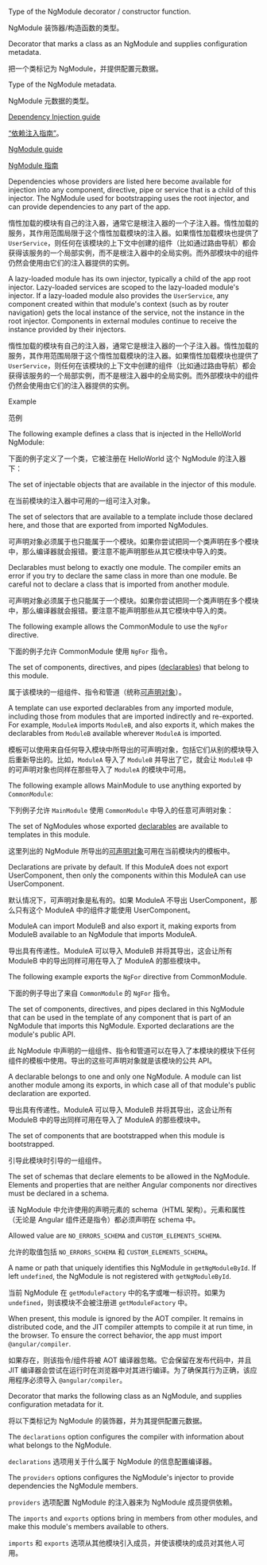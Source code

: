 Type of the NgModule decorator / constructor function.

NgModule 装饰器/构造函数的类型。

Decorator that marks a class as an NgModule and supplies configuration metadata.

把一个类标记为 NgModule，并提供配置元数据。

Type of the NgModule metadata.

NgModule 元数据的类型。

[Dependency Injection guide](guide/dependency-injection)

[“依赖注入指南”](guide/dependency-injection)。

[NgModule guide](guide/providers)

[NgModule 指南](guide/providers)

Dependencies whose providers are listed here become available for injection
into any component, directive, pipe or service that is a child of this injector.
The NgModule used for bootstrapping uses the root injector, and can provide dependencies
to any part of the app.

惰性加载的模块有自己的注入器，通常它是根注入器的一个子注入器。惰性加载的服务，其作用范围局限于这个惰性加载模块的注入器。如果惰性加载模块也提供了 `UserService`，则任何在该模块的上下文中创建的组件（比如通过路由导航）都会获得该服务的一个局部实例，而不是根注入器中的全局实例。而外部模块中的组件仍然会使用由它们的注入器提供的实例。

A lazy-loaded module has its own injector, typically a child of the app root injector.
Lazy-loaded services are scoped to the lazy-loaded module's injector.
If a lazy-loaded module also provides the `UserService`, any component created
within that module's context \(such as by router navigation\) gets the local instance
of the service, not the instance in the root injector.
Components in external modules continue to receive the instance provided by their injectors.

惰性加载的模块有自己的注入器，通常它是根注入器的一个子注入器。惰性加载的服务，其作用范围局限于这个惰性加载模块的注入器。如果惰性加载模块也提供了 `UserService`，则任何在该模块的上下文中创建的组件（比如通过路由导航）都会获得该服务的一个局部实例，而不是根注入器中的全局实例。而外部模块中的组件仍然会使用由它们的注入器提供的实例。

Example

范例

The following example defines a class that is injected in
the HelloWorld NgModule:

下面的例子定义了一个类，它被注册在 HelloWorld 这个 NgModule 的注入器下：

The set of injectable objects that are available in the injector
of this module.

在当前模块的注入器中可用的一组可注入对象。

The set of selectors that are available to a template include those declared here, and
those that are exported from imported NgModules.

可声明对象必须属于也只能属于一个模块。如果你尝试把同一个类声明在多个模块中，那么编译器就会报错。要注意不能声明那些从其它模块中导入的类。

Declarables must belong to exactly one module.
The compiler emits an error if you try to declare the same class in more than one module.
Be careful not to declare a class that is imported from another module.

可声明对象必须属于也只能属于一个模块。如果你尝试把同一个类声明在多个模块中，那么编译器就会报错。要注意不能声明那些从其它模块中导入的类。

The following example allows the CommonModule to use the `NgFor`
directive.

下面的例子允许 CommonModule 使用 `NgFor` 指令。

The set of components, directives, and pipes \([declarables](guide/glossary#declarable)\)
that belong to this module.

属于该模块的一组组件、指令和管道（统称[可声明对象](guide/glossary#declarable)）。

A template can use exported declarables from any
imported module, including those from modules that are imported indirectly
and re-exported.
For example, `ModuleA` imports `ModuleB`, and also exports
it, which makes the declarables from `ModuleB` available
wherever `ModuleA` is imported.

模板可以使用来自任何导入模块中所导出的可声明对象，包括它们从别的模块导入后重新导出的。比如，`ModuleA` 导入了 `ModuleB` 并导出了它，就会让 `ModuleB` 中的可声明对象也同样在那些导入了 `ModuleA` 的模块中可用。

The following example allows MainModule to use anything exported by
`CommonModule`:

下列例子允许 `MainModule` 使用 `CommonModule` 中导入的任意可声明对象：

The set of NgModules whose exported [declarables](guide/glossary#declarable)
are available to templates in this module.

这里列出的 NgModule 所导出的[可声明对象](guide/glossary#declarable)可用在当前模块内的模板中。

Declarations are private by default.
If this ModuleA does not export UserComponent, then only the components within this
ModuleA can use UserComponent.

默认情况下，可声明对象是私有的。如果 ModuleA 不导出 UserComponent，那么只有这个 ModuleA 中的组件才能使用 UserComponent。

ModuleA can import ModuleB and also export it, making exports from ModuleB
available to an NgModule that imports ModuleA.

导出具有传递性。ModuleA 可以导入 ModuleB 并将其导出，这会让所有 ModuleB 中的导出同样可用在导入了 ModuleA 的那些模块中。

The following example exports the `NgFor` directive from CommonModule.

下面的例子导出了来自 `CommonModule` 的 `NgFor` 指令。

The set of components, directives, and pipes declared in this
NgModule that can be used in the template of any component that is part of an
NgModule that imports this NgModule. Exported declarations are the module's public API.

此 NgModule 中声明的一组组件、指令和管道可以在导入了本模块的模块下任何组件的模板中使用。导出的这些可声明对象就是该模块的公共 API。

A declarable belongs to one and only one NgModule.
A module can list another module among its exports, in which case all of that module's
public declaration are exported.

导出具有传递性。ModuleA 可以导入 ModuleB 并将其导出，这会让所有 ModuleB 中的导出同样可用在导入了 ModuleA 的那些模块中。

The set of components that are bootstrapped when this module is bootstrapped.

引导此模块时引导的一组组件。

The set of schemas that declare elements to be allowed in the NgModule.
Elements and properties that are neither Angular components nor directives
must be declared in a schema.

该 NgModule 中允许使用的声明元素的 schema（HTML 架构）。元素和属性（无论是 Angular 组件还是指令）都必须声明在 schema 中。

Allowed value are `NO_ERRORS_SCHEMA` and `CUSTOM_ELEMENTS_SCHEMA`.

允许的取值包括 `NO_ERRORS_SCHEMA` 和 `CUSTOM_ELEMENTS_SCHEMA`。

A name or path that uniquely identifies this NgModule in `getNgModuleById`.
If left `undefined`, the NgModule is not registered with `getNgModuleById`.

当前 NgModule 在 `getModuleFactory` 中的名字或唯一标识符。如果为 `undefined`，则该模块不会被注册进 `getModuleFactory` 中。

When present, this module is ignored by the AOT compiler.
It remains in distributed code, and the JIT compiler attempts to compile it
at run time, in the browser.
To ensure the correct behavior, the app must import `@angular/compiler`.

如果存在，则该指令/组件将被 AOT 编译器忽略。它会保留在发布代码中，并且 JIT 编译器会尝试在运行时在浏览器中对其进行编译。为了确保其行为正确，该应用程序必须导入 `@angular/compiler`。

Decorator that marks the following class as an NgModule, and supplies
configuration metadata for it.

将以下类标记为 NgModule 的装饰器，并为其提供配置元数据。

The `declarations` option configures the compiler
with information about what belongs to the NgModule.

`declarations` 选项用关于什么属于 NgModule 的信息配置编译器。

The `providers` options configures the NgModule's injector to provide
dependencies the NgModule members.

`providers` 选项配置 NgModule 的注入器来为 NgModule 成员提供依赖。

The `imports` and `exports` options bring in members from other modules, and make
this module's members available to others.

`imports` 和 `exports` 选项从其他模块引入成员，并使该模块的成员对其他人可用。